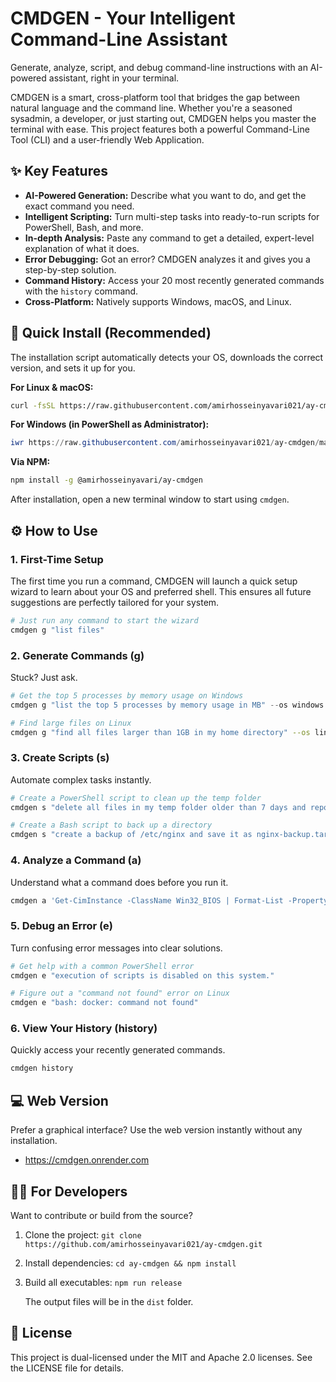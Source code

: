 # CMDGEN - Your Intelligent Command-Line Assistant

Generate, analyze, script, and debug command-line instructions with an AI-powered assistant, right in your terminal.

CMDGEN is a smart, cross-platform tool that bridges the gap between natural language and the command line. Whether you're a seasoned sysadmin, a developer, or just starting out, CMDGEN helps you master the terminal with ease. This project features both a powerful Command-Line Tool (CLI) and a user-friendly Web Application.

## ✨ Key Features

- **AI-Powered Generation:** Describe what you want to do, and get the exact command you need.
- **Intelligent Scripting:** Turn multi-step tasks into ready-to-run scripts for PowerShell, Bash, and more.
- **In-depth Analysis:** Paste any command to get a detailed, expert-level explanation of what it does.
- **Error Debugging:** Got an error? CMDGEN analyzes it and gives you a step-by-step solution.
- **Command History:** Access your 20 most recently generated commands with the `history` command.
- **Cross-Platform:** Natively supports Windows, macOS, and Linux.

## 🚀 Quick Install (Recommended)

The installation script automatically detects your OS, downloads the correct version, and sets it up for you.

**For Linux & macOS:**

```bash
curl -fsSL https://raw.githubusercontent.com/amirhosseinyavari021/ay-cmdgen/main/install.sh | bash
```

**For Windows (in PowerShell as Administrator):**

```powershell
iwr https://raw.githubusercontent.com/amirhosseinyavari021/ay-cmdgen/main/install.ps1 | iex
```

**Via NPM:**

```bash
npm install -g @amirhosseinyavari/ay-cmdgen
```

After installation, open a new terminal window to start using `cmdgen`.

## ⚙️ How to Use

### 1. First-Time Setup

The first time you run a command, CMDGEN will launch a quick setup wizard to learn about your OS and preferred shell. This ensures all future suggestions are perfectly tailored for your system.

```bash
# Just run any command to start the wizard
cmdgen g "list files"
```

### 2. Generate Commands (g)

Stuck? Just ask.

```powershell
# Get the top 5 processes by memory usage on Windows
cmdgen g "list the top 5 processes by memory usage in MB" --os windows --shell powershell
```

```bash
# Find large files on Linux
cmdgen g "find all files larger than 1GB in my home directory" --os linux --shell bash
```

### 3. Create Scripts (s)

Automate complex tasks instantly.

```bash
# Create a PowerShell script to clean up the temp folder
cmdgen s "delete all files in my temp folder older than 7 days and report the space freed"
```

```bash
# Create a Bash script to back up a directory
cmdgen s "create a backup of /etc/nginx and save it as nginx-backup.tar.gz in /opt/backups"
```

### 4. Analyze a Command (a)

Understand what a command does before you run it.

```bash
cmdgen a 'Get-CimInstance -ClassName Win32_BIOS | Format-List -Property *'
```

### 5. Debug an Error (e)

Turn confusing error messages into clear solutions.

```bash
# Get help with a common PowerShell error
cmdgen e "execution of scripts is disabled on this system."
```

```bash
# Figure out a "command not found" error on Linux
cmdgen e "bash: docker: command not found"
```

### 6. View Your History (history)

Quickly access your recently generated commands.

```bash
cmdgen history
```

## 💻 Web Version

Prefer a graphical interface? Use the web version instantly without any installation.

- https://cmdgen.onrender.com

## 👨‍💻 For Developers

Want to contribute or build from the source?

1. Clone the project: `git clone https://github.com/amirhosseinyavari021/ay-cmdgen.git`
2. Install dependencies: `cd ay-cmdgen && npm install`
3. Build all executables: `npm run release`

   The output files will be in the `dist` folder.

## 📜 License

This project is dual-licensed under the MIT and Apache 2.0 licenses. See the LICENSE file for details.
